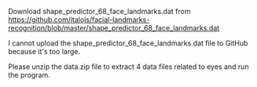 Download shape_predictor_68_face_landmarks.dat from https://github.com/italojs/facial-landmarks-recognition/blob/master/shape_predictor_68_face_landmarks.dat

I cannot upload the shape_predictor_68_face_landmarks.dat file to GitHub because it's too large.

Please unzip the data.zip file to extract 4 data files related to eyes and run the program.
